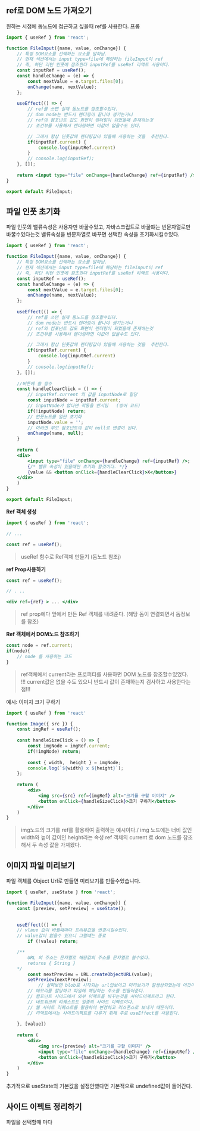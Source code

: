 ## ref로  DOM 노드 가져오기
원하는 시점에 돔노드에 접근하고 싶을때 ref를 사용한다. 프롭
```jsx
import { useRef } from 'react';

function FileInput({name, value, onChange}) {
	// 특정 DOM요소를 선택하는 요소를 말하낟.
	// 현재 섹션에서는 input type=file에 해당하는 fileInput이 ref
	// 즉, 하단 리턴 인풋에 참조한다 inputRef를 useRef 리액트 사용이다.
	const inputRef = useRef();
	const handleChange = (e) => {
		const nextValue = e.target.files[0];
		onChange(name, nextValue);
	};
	
	useEffect(() => {
		// ref를 쓰면 실제 돔노드를 참조할수있다.
		// dom node는 반드시 렌더링이 끝나야 생기는거니
		// ref의 컴포넌트 값도 화면이 렌더링이 되었을때 존재하는것
		// 조건부를 사용해서 렌더링하면 이값이 없을수도 있다.

		// 그래서 항상 인풋값에 렌더링값이 있을때 사용하는 것을  추천한다.
		if(inputRef.current) {
			console.log(inputRef.current)
		}
		// console.log(inputRef);
	}, []);
	
	return <input type="file" onChange={handleChange} ref={inputRef} />;
}

export default FileInput;
```

##  파일 인풋 초기화
파일 인풋의 밸류속성은 사용자만 바꿀수있고, 자바스크립트로 바꿀떄는 빈문자열로만 바꿀수있다는것
밸류속성을 빈문자열로 바꾸면 선택한 속성을 초기화시킬수있다.
```jsx
import { useRef } from 'react';

function FileInput({name, value, onChange}) {
	// 특정 DOM요소를 선택하는 요소를 말하낟.
	// 현재 섹션에서는 input type=file에 해당하는 fileInput이 ref
	// 즉, 하단 리턴 인풋에 참조한다 inputRef를 useRef 리액트 사용이다.
	const inputRef = useRef();
	const handleChange = (e) => {
		const nextValue = e.target.files[0];
		onChange(name, nextValue);
	};
	
	useEffect(() => {
		// ref를 쓰면 실제 돔노드를 참조할수있다.
		// dom node는 반드시 렌더링이 끝나야 생기는거니
		// ref의 컴포넌트 값도 화면이 렌더링이 되었을때 존재하는것
		// 조건부를 사용해서 렌더링하면 이값이 없을수도 있다.

		// 그래서 항상 인풋값에 렌더링값이 있을때 사용하는 것을  추천한다.
		if(inputRef.current) {
			console.log(inputRef.current)
		}
		// console.log(inputRef);
	}, []);
	
	//버튼에 쓸 함수
	const handleClearClick = () => {
		// inputRef.current 의 값을 inputNode로 할당
		const inputNode = inputRef.current;
		// inputNode가 없다면 작동을 안시밈	(방어 코드)
		if(!inputNode) return;
		// 인풋노드를 일단 초기화
		inputNode.value = '';
		// 이러면 부모 컴포넌트의 값이 null로 변경이 된다.
		onChange(name, null);
	}
	
	return (
	<div>
		<input type="file" onChange={handleChange} ref={inputRef} />;
		{/* 밸류 속성이 있을때만 초기화 할것이다. */}
		{value && <button onClick={handleClearClick}>X</button>}
	</div>
	)
}

export default FileInput;
```

**Ref  객체 생성**
```jsx
import { useRef } from 'react';

// ...

const ref = useRef();
```
> useRef  함수로 Ref객체 만들기 (돔노드 참조j)

**ref Prop사용하기**
```jsx
const ref = useRef();

// . ..

<div ref={ref} > ... </div>
```
>  ref prop에다 앞에서 만든 Ref 객체를 내려준다. (해당 돔이 연결되면서  돔정보를 참조)

**Ref 객체에서 DOM노드 참조하기**
```jsx
const node = ref.current;
if(node){
	// node 를 사용하는 코드
}
```
> ref객체에서 current라는 프로퍼티를  사용하면 DOM 노드를 참조할수있었다.
> !!! current값은 없을 수도 있으니 반드시 값이 존재하는지 검사하고 사용한다는 점!!!

예시: 이미지 크기 구하기
```jsx
import { useRef } from 'react'

function Image({ src }) {
	const imgRef = useRef();
	
	const handleSizeClick = () => {
		const imgNode = imgRef.current;
		if(!imgNode) return;
		
		const { width,  height } = imgNode;
		console.log(`${width} x ${height}`);
	};
	
	return (
		<div>
			<img src={src} ref={imgRef} alt="크기를 구할 이미지" />
			<button onClick={handleSizeClick}>크기 구하기</button>
		</div>
	)
}
```
> img노드의 크기를 ref를 활용하여 출력하는 예시이다./
> img 노드에는 너비 값인 width와 높이 값이인 height라는 속성
> ref  객체의 current 로 dom 노드를 참조해서 두 속성 값을 가져왔다.

## 이미지 파일 미리보기
파일 객체를 Object Url로 만들면 미리보기를 만들수있습니다.
```jsx
import { useRef, useState } from 'react';

function FileInput({name, value, onChange}) {
	const [preview, setPreview] = useState();
	

	useEffect(() => {
	// vlaue 값이 바뀔때마다 프리뷰값을 변경시킬수있다.
	// value값이 없을수 있으니 그럴떄는 종료
		if (!valeu) return;	

	/**
		URL 의 주소는 문자열로 해당값의 주소를 문자열로 쓸수있다.
		returns { String }	
	*/
		const nextPreview = URL.createObjectURL(value);	
		setPreview(nextPreview);
			// 살펴보면 blob로 시작되는 url입보이고 미리보기가 잘생성되었는데 이것이 우리가 설정한 ObjectUrl이다.
		// 메모리를 할당하고 파일에 해당하는 주소를 만들어준다.
		// 컴포넌트 사이드에서 외부 이펙트를 바꾸는것을 사이드이펙트라고 한다.
		// 네트워크의 리퀘스트도 일종의 사이드 이펙트이다.
		// 웹 사이트 리퀘스트를 활용하여 변경하고 리스폰스로 보내기 때문이다.
		// 리액트에서는 사이드이펙트를 다루기 위해 주로 useEffect를 사용한다.
				
	}, [value])
	
	return (
		<div>
			<img src={preview} alt="크기를 구할 이미지" />
			<input type="file" onChange={handleChange} ref={inputRef} />
			<button onClick={handleSizeClick}>크기 구하기</button>
		</div>
	)
}
```

추가적으로 useState의 기본값을 설정안했다면 기본적으로 undefined값이 들어간다.

## 사이드 이펙트 정리하기
파일을 선택할때 마다 
```jsx

```
